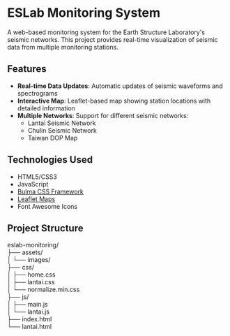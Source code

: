 # ESLab Monitoring System

A web-based monitoring system for the Earth Structure Laboratory's seismic networks. This project provides real-time visualization of seismic data from multiple monitoring stations.

## Features

- **Real-time Data Updates**: Automatic updates of seismic waveforms and spectrograms
- **Interactive Map**: Leaflet-based map showing station locations with detailed information
- **Multiple Networks**: Support for different seismic networks:
  - Lantai Seismic Network
  - Chulin Seismic Network
  - Taiwan DOP Map

## Technologies Used

- HTML5/CSS3
- JavaScript
- [Bulma CSS Framework](https://bulma.io/)
- [Leaflet Maps](https://leafletjs.com/)
- Font Awesome Icons

## Project Structure
eslab-monitoring/  
├── assets/  
│ └── images/  
├── css/  
│ ├── home.css  
│ ├── lantai.css  
│ └── normalize.min.css  
├── js/  
│ ├── main.js  
│ └── lantai.js  
├── index.html  
└── lantai.html
